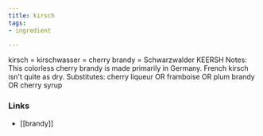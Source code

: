 ```yaml
---
title: kirsch
tags:
- ingredient

---
```

kirsch = kirschwasser = cherry brandy = Schwarzwalder KEERSH Notes: This colorless cherry brandy is made primarily in Germany. French kirsch isn't quite as dry. Substitutes: cherry liqueur OR framboise OR plum brandy OR cherry syrup

### Links

* [[brandy]]
